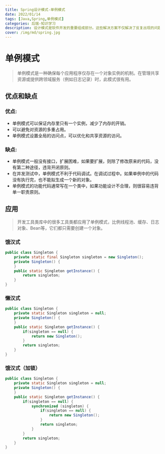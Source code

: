 ```yaml
---
title: Spring设计模式-单例模式
date: 2022/01/14
tags: [Java,Spring,单例模式]
categories: 后端-知识学习
description: 设计模式是软件开发的重要组成部分。这些解决方案不仅解决了反复出现的问题，而且还通过识别通用模式来帮助开发人员了解框架的设计。
cover: /img/md/spring.jpg
---
```


# 单例模式
> 单例模式是一种确保每个应用程序仅存在一个对象实例的机制。在管理共享资源或提供跨领域服务（例如日志记录）时，此模式很有用。

## 优点和缺点
### 优点:
- 单例模式可以保证内存里只有一个实例，减少了内存的开销。
- 可以避免对资源的多重占用。
- 单例模式设置全局的访问点，可以优化和共享资源的访问。

### 缺点:
- 单例模式一般没有接口，扩展困难，如果要扩展，则除了修改原来的代码，没有第二种途径，违背开闭原则。
- 在并发测试中，单例模式不利于代码调试。在调试过程中。如果单例中的代码没有执行完，也不能拟生成一个新的对象。
- 单例模式的功能代码通常写在一个类中，如果功能设计不合理，则很容易违背单一职责原则。

## 应用
> 开发工具类库中的很多工具类都应用了单例模式，比例线程池、缓存、日志对象、Bean等，它们都只需要创建一个对象。

### 饿汉式
```java
public class Singleton {
    private static final Singleton singleton = new Singleton();
    private Singleton() {
    }
    public static Singleton getInstance() {
        return singleton;
    }
}
```

### 懒汉式
```java
public class Singleton {
    private static Singleton singleton = null;
    private Singleton() {
    }
    public static Singleton getInstance() {
        if(singleton == null) {
            return new Singleton();
        }
        return singleton;
    }
}
```

### 饿汉式（加锁）
```java
public class Singleton {
    private static Singleton singleton = null;
    private Singleton() {
    }
    public static Singleton getInstance() {
        if(singleton == null) {
            synchronized (singleton) {
                if(singleton == null) { 
                    return new Singleton();
                }
                return singleton;
            }
        }
        return singleton;
    }
}
```